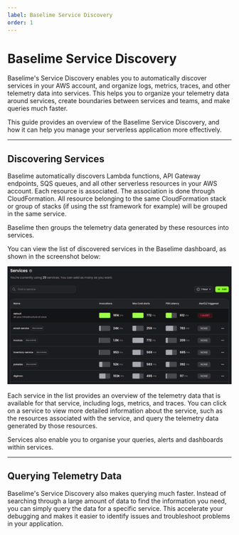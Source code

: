 ```yaml
---
label: Baselime Service Discovery
order: 1
---
```


# Baselime Service Discovery


Baselime's Service Discovery enables you to automatically discover services in your AWS account, and organize logs, metrics, traces, and other telemetry data into services. This helps you to organize your telemetry data around services, create boundaries between services and teams, and make queries much faster.

This guide provides an overview of the Baselime Service Discovery, and how it can help you manage your serverless application more effectively.

---

## Discovering Services

Baselime automatically discovers Lambda functions, API Gateway endpoints, SQS queues, and all other serverless resources in your AWS account. Each resource is associated. The association is done through CloudFormation. All resource belonging to the same CloudFormation stack or group of stacks (if using the sst framework for example) will be grouped in the same service.

Baselime then groups the telemetry data generated by these resources into services.

You can view the list of discovered services in the Baselime dashboard, as shown in the screenshot below:

![Services list in the Baselime console](../assets/images/illustrations/analyzing-data/service-list.png)

Each service in the list provides an overview of the telemetry data that is available for that service, including logs, metrics, and traces. You can click on a service to view more detailed information about the service, such as the resources associated with the service, and query the telemetry data generated by those resources.

Services also enable you to organise your queries, alerts and dashboards within services.

---

## Querying Telemetry Data

Baselime's Service Discovery also makes querying much faster. Instead of searching through a large amount of data to find the information you need, you can simply query the data for a specific service. This accelerate your debugging and makes it easier to identify issues and troubleshoot problems in your application.
